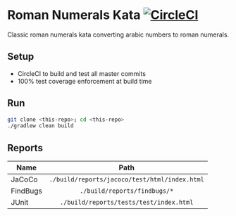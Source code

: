 # Roman Numerals Kata [![CircleCI](https://circleci.com/gh/luiscarlin/roman-numerals-kata/tree/master.svg?style=svg)](https://circleci.com/gh/luiscarlin/roman-numerals-kata/tree/master)

Classic roman numerals kata converting arabic numbers to roman numerals.


## Setup

- CircleCI to build and test all master commits
- 100% test coverage enforcement at build time

## Run

```bash
git clone <this-repo>; cd <this-repo>
./gradlew clean build
```

## Reports

| Name     | Path                                          |
| -------- |:---------------------------------------------:|
| JaCoCo   | `./build/reports/jacoco/test/html/index.html` |
| FindBugs | `./build/reports/findbugs/*`                  |
| JUnit    | `./build/reports/tests/test/index.html`       |